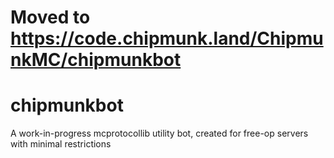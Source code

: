 # Moved to https://code.chipmunk.land/ChipmunkMC/chipmunkbot

# chipmunkbot
A work-in-progress mcprotocollib utility bot, created for free-op servers with minimal restrictions
